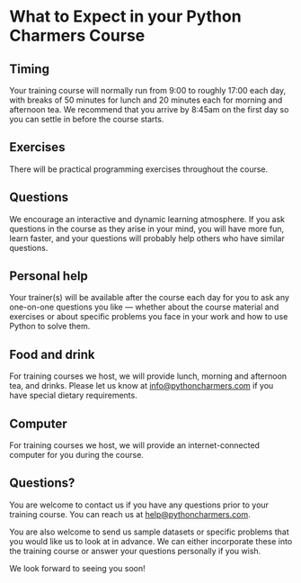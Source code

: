 # What to Expect in your Python Charmers Course

## Timing

Your training course will normally run from 9:00 to roughly 17:00 each day, with breaks of 50 minutes for lunch and 20 minutes each for morning and afternoon tea. We recommend that you arrive by 8:45am on the first day so you can settle in before the course starts.

## Exercises

There will be practical programming exercises throughout the course.

## Questions

We encourage an interactive and dynamic learning atmosphere. If you ask questions in the course as they arise in your mind, you will have more fun, learn faster, and your questions will probably help others who have similar questions.

## Personal help

Your trainer(s) will be available after the course each day for you to ask any one-on-one questions you like — whether about the course material and exercises or about specific problems you face in your work and how to use Python to solve them.

## Food and drink

For training courses we host, we will provide lunch, morning and afternoon tea,
and drinks. Please let us know at <info@pythoncharmers.com> if you have special dietary requirements.

## Computer

For training courses we host, we will provide an internet-connected computer for you during the course.

## Questions?

You are welcome to contact us if you have any questions prior to your training
course. You can reach us at <help@pythoncharmers.com>.

You are also welcome to send us sample datasets or specific problems that you
would like us to look at in advance. We can either incorporate these into the
training course or answer your questions personally if you wish.

We look forward to seeing you soon!


